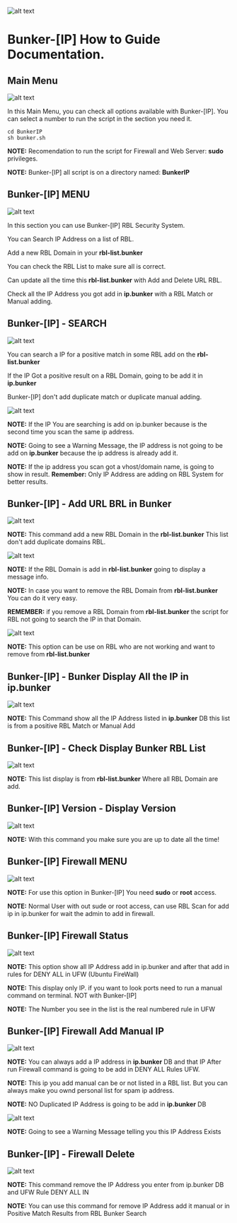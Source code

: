 ![alt text](https://dnsbl.evilnet.org/assets/img/bunker-ip-small-logo.png)

# Bunker-[IP] How to Guide Documentation.

## Main Menu

![alt text](https://raw.githubusercontent.com/Bunker-IP/BunkerIP-Help/main/bunker-img/MainMenu.jpg)

In this Main Menu, you can check all options available with Bunker-[IP]. 
You can select a number to run the script in the section you need it.

```
cd BunkerIP
sh bunker.sh
```

**NOTE:** Recomendation to run the script for Firewall and Web Server: **sudo** privileges.

**NOTE:** Bunker-[IP] all script is on a directory named: **BunkerIP**


## Bunker-[IP] MENU

![alt text](https://raw.githubusercontent.com/Bunker-IP/BunkerIP-Help/main/bunker-img/BunkerIP-Menu.JPG)

In this section you can use Bunker-[IP] RBL Security System.

You can Search IP Address on a list of RBL.

Add a new RBL Domain in your **rbl-list.bunker**

You can check the RBL List to make sure all is correct.

Can update all the time this **rbl-list.bunker** with Add and Delete URL RBL.

Check all the IP Address you got add in **ip.bunker** with a RBL Match or Manual adding.


## Bunker-[IP] - SEARCH

![alt text](https://raw.githubusercontent.com/Bunker-IP/BunkerIP-Help/main/bunker-img/BunkerIP-search.JPG)

You can search a IP for a positive match in some RBL add on the **rbl-list.bunker**

If the IP Got a positive result on a RBL Domain, going to be add it in **ip.bunker**

Bunker-[IP] don't add duplicate match or duplicate manual adding.

![alt text](https://raw.githubusercontent.com/Bunker-IP/BunkerIP-Help/main/bunker-img/BunkerIP-Search-NO-Duplicate.JPG)

**NOTE:** If the IP You are searching is add on ip.bunker because is the second time you scan the same ip address.

**NOTE:** Going to see a Warning Message, the IP address is not going to be add on **ip.bunker** because the ip address is already add it.

**NOTE:** If the ip address you scan got a vhost/domain name, is going to show in result. **Remember:** Only IP Address are adding on RBL System for better results.


## Bunker-[IP] - Add URL BRL in Bunker

![alt text](https://raw.githubusercontent.com/Bunker-IP/BunkerIP-Help/main/bunker-img/BunkerIP-Add-RBL-Domain.JPG)

**NOTE:** This command add a new RBL Domain in the **rbl-list.bunker** This list don't add duplicate domains RBL.


![alt text](https://raw.githubusercontent.com/Bunker-IP/BunkerIP-Help/main/bunker-img/BunkerIP-Add-RBL-Domain-NO-Duplicate.JPG)

**NOTE:** If the RBL Domain is add in **rbl-list.bunker** going to display a message info.

**NOTE:** In case you want to remove the RBL Domain from **rbl-list.bunker** You can do it very easy.

**REMEMBER:** if you remove a RBL Domain from **rbl-list.bunker** the script for RBL not going to search the IP in that Domain.

![alt text](https://raw.githubusercontent.com/Bunker-IP/BunkerIP-Help/main/bunker-img/BunkerIP-Delete-RBL-Domain.JPG)

**NOTE:** This option can be use on RBL who are not working and want to remove from **rbl-list.bunker**

## Bunker-[IP] - Bunker Display All the IP in **ip.bunker**

![alt text](https://raw.githubusercontent.com/Bunker-IP/BunkerIP-Help/main/bunker-img/BunkerIP-IP-Bunker-LIST.JPG)

**NOTE:** This Command show all the IP Address listed in **ip.bunker** DB this list is from a positive RBL Match or Manual Add

## Bunker-[IP] - Check Display Bunker RBL List

![alt text](https://raw.githubusercontent.com/Bunker-IP/BunkerIP-Help/main/bunker-img/BunkerIP-Check-RBL-List.JPG)

**NOTE:** This list display is from **rbl-list.bunker** Where all RBL Domain are add.


## Bunker-[IP] Version - Display Version

![alt text](https://raw.githubusercontent.com/Bunker-IP/BunkerIP-Help/main/bunker-img/BunkerIP-Version-Display-Doc.JPG)

**NOTE:** With this command you make sure you are up to date all the time!

## Bunker-[IP] Firewall MENU

![alt text](https://raw.githubusercontent.com/Bunker-IP/BunkerIP-Help/main/bunker-img/firewall/BunkerIP-Menu-Firewall.JPG)

**NOTE:** For use this option in Bunker-[IP] You need **sudo** or **root** access.

**NOTE:** Normal User with out sude or root access, can use RBL Scan for add ip in ip.bunker for wait the admin to add in firewall.

## Bunker-[IP] Firewall Status

![alt text](https://raw.githubusercontent.com/Bunker-IP/BunkerIP-Help/main/bunker-img/firewall/BunkerIP-Firewall-Status.JPG)

**NOTE:** This option show all IP Address add in ip.bunker and after that add in rules for DENY ALL in UFW (Ubuntu FireWall)

**NOTE:** This display only IP. if you want to look ports need to run a manual command on terminal. NOT with Bunker-[IP]

**NOTE:** The Number you see in the list is the real numbered rule in UFW

## Bunker-[IP] Firewall Add Manual IP

![alt text](https://raw.githubusercontent.com/Bunker-IP/BunkerIP-Help/main/bunker-img/firewall/BunkerIP-Firewall-Manual-Add.JPG)

**NOTE:** You can always add a IP address in **ip.bunker** DB and that IP After run Firewall command is going to be add in DENY ALL Rules UFW.

**NOTE:** This ip you add manual can be or not listed in a RBL list. But you can always make you ownd personal list for spam ip address.

**NOTE:** NO Duplicated IP Address is going to be add in **ip.bunker** DB

![alt text](https://raw.githubusercontent.com/Bunker-IP/BunkerIP-Help/main/bunker-img/firewall/BunkerIP-Firewall-Manual-Add-NO-Duplicate.JPG)

**NOTE:** Going to see a Warning Message telling you this IP Address Exists

## Bunker-[IP] - Firewall Delete

![alt text](https://raw.githubusercontent.com/Bunker-IP/BunkerIP-Help/main/bunker-img/firewall/BunkerIP-Firewall-Delete.JPG)

**NOTE:** This command remove the IP Address you enter from ip.bunker DB and UFW Rule DENY ALL IN

**NOTE:** You can use this command for remove IP Address add it manual or in Positive Match Results from RBL Bunker Search

